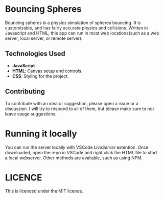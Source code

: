 # Bouncing Spheres

Bouncing spheres is a physics simulation of spheres bouncing. It is customizable, and has fairly accurate physics and collisions. Written in Javascript and HTML, this app can run in most web locations(such as a web server, local server, or remote server). 

## Technologies Used

- **JavaScript**
- **HTML**: Canvas setup and controls.
- **CSS**: Styling for the project.

## Contributing

To contribute with an idea or suggestion, please open a issue or a discussion. I will try to respond to all of them, but please make sure to not leave vauge suggestions. 

# Running it locally

You can run the server locally with VSCode *LiveServer* extention. Once downloaded, open the repo in VSCode and right click the HTML file to start a local webserver. Other methods are avaliable, such as using NPM. 


# LICENCE 

This is licenced under the MIT licence.